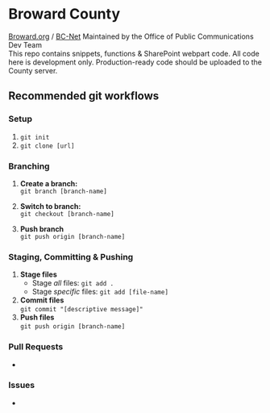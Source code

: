 # Broward County
[Broward.org](https://broward.org) / [BC-Net](https://bc-net/)
Maintained by the Office of Public Communications Dev Team   
This repo contains snippets, functions & SharePoint webpart code. All code here is development only. Production-ready code should be uploaded to the County server.   

## Recommended git workflows
### Setup
1. `git init`   
2. `git clone [url]`   
### Branching
1. **Create a branch:**   
`git branch [branch-name]`   

2. **Switch to branch:**   
`git checkout [branch-name]`   

3. **Push branch**   
`git push origin [branch-name]`
### Staging, Committing & Pushing
1. **Stage files**   
    - Stage *all* files: `git add .`   
    - Stage *specific* files: `git add [file-name]`   
2. **Commit files**   
`git commit "[descriptive message]"`   
3. **Push files**   
`git push origin [branch-name]`   
### Pull Requests
-
### Issues
-